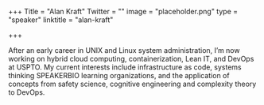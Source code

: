 +++
Title = "Alan Kraft"
Twitter = ""
image = "placeholder.png"
type = "speaker"
linktitle = "alan-kraft"

+++

After an early career in UNIX and Linux system administration, I’m now working on hybrid cloud computing, containerization, Lean IT, and DevOps at USPTO. My current interests include infrastructure as code, systems thinking SPEAKERBIO learning organizations, and the application of concepts from safety science, cognitive engineering and complexity theory to DevOps.
